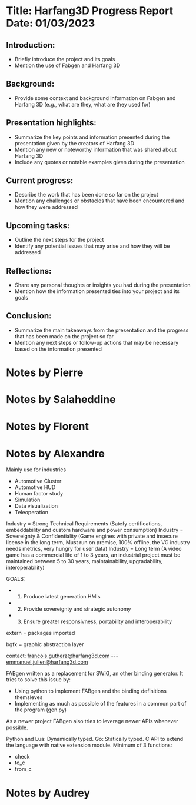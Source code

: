 Title: Harfang3D Progress Report
Date: 01/03/2023
==========================================

Introduction:
-------------

*   Briefly introduce the project and its goals
*   Mention the use of Fabgen and Harfang 3D

Background:
-----------

*   Provide some context and background information on Fabgen and Harfang 3D (e.g., what are they, what are they used for)

Presentation highlights:
------------------------

*   Summarize the key points and information presented during the presentation given by the creators of Harfang 3D
*   Mention any new or noteworthy information that was shared about Harfang 3D
*   Include any quotes or notable examples given during the presentation

Current progress:
-----------------

*   Describe the work that has been done so far on the project
*   Mention any challenges or obstacles that have been encountered and how they were addressed

Upcoming tasks:
---------------

*   Outline the next steps for the project
*   Identify any potential issues that may arise and how they will be addressed

Reflections:
------------

*   Share any personal thoughts or insights you had during the presentation
*   Mention how the information presented ties into your project and its goals

Conclusion:
-----------

*   Summarize the main takeaways from the presentation and the progress that has been made on the project so far
*   Mention any next steps or follow-up actions that may be necessary based on the information presented



# Notes by Pierre
<!-- Write here -->

# Notes by Salaheddine
<!-- Write here -->

# Notes by Florent
<!-- Write here -->

# Notes by Alexandre

Mainly use for industries

- Automotive Cluster
- Automotive HUD
- Human factor study
- Simulation
- Data visualization
- Teleoperation


Industry = Strong Technical Requirements (Satefy certifications, embeddability and custom hardware and power consumption)
Industry = Sovereignty & Confidentiality (Game engines with private and insecure license in the long term, Must run on premise, 100% offline, the VG industry needs metrics, very hungry for user data)
Industry = Long term (A video game has a commercial life of 1 to 3 years, an industrial project must be maintained between 5 to 30 years, maintainability, upgradability, interoperability)

GOALS:

- 1. Produce latest generation HMIs
- 2. Provide sovereignty and strategic autonomy
- 3. Ensure greater responsivness, portability and interoperability

extern = packages imported

bgfx = graphic abstraction layer

contact: francois.gutherz@harfang3d.com --- emmanuel.julien@harfang3d.com


FABgen written as a replacement for SWIG, an other binding generator.
It tries to solve this issue by:

- Using python to implement FABgen and the binding definitions themsleves
- Implementing as much as possible of the features in a common part of the program (gen.py)

As a newer project FABgen also tries to leverage newer APIs whenever possible.

Python and Lua: Dynamically typed.
Go: Statically typed.
C API to extend the language with native extension module.
Minimum of 3 functions:

- check
- to_c
- from_c

# Notes by Audrey
<!-- - presentation by customer
    - to visualized and manipulate different data
    - 

safety certification (misra) ,  embeddability and custom hardware , power consumption 

—> iso, misra, autosar

maloc instruction (c or c++)

tout doit etre déclarer avant dappeler la fonction 

JPU on monitor (jsp 😢)

- confidential :
    
    control every thinks  , private licence 
    

- long term :
    
    a video game has a commercial life of 1  to 3 years 
    
    an industrial project must be maintained between 5 to 30 years 
    
     maintainability, upgradability , interoperability 
    

goals : produce lastest generation HMIs 

provide sovereignty and strategic autonomy, ensure greater responsiveness portability …

tools for designers 

prototyping and 3D simulations,  creation of 3D sciences & 3d HMIs

tools for 

secure
—> leurs docs git sont open sources 

API and python 

like lua go and f# 

whats append in human brain 

vr headset, wristband, external loudspeaker, video monitoring 

numpy

fast —> c , c++ , javas 2 times —> “slow”

python 35 times to slow

- biding definition in  python
- common part of the program
- au dessus (python ≤ 3.2) de la version 3.2 python
- Cpython limited  ABI so that extension modules it generates can be used by any version  of Cpython > 3.2.
- dinamically typed
- interpreted bytecode
- C API to extend the language with native extension modules
- ABI Py_LIMITED_API macro
- C API to create values and call functions

Fabgen create a minimum of Three functions :

- `check`: Test if an object in the target language holds a copy or reference to a C/C++ object of a specific type.
- `to_c`: Returns a reference to the C/C++ object held by an object in the target language.
- `from_c`: Return an object in the target language holding a copy or reference to a C/C++ object.

import and call functions from a C-style ABI. most of the time this will be the only way to call into a different language 

**1. Create a mapping of elementary types**

**2. Implement a C API wrapping the C/C++ objects**

**3. Better integration with the target language**

 -->